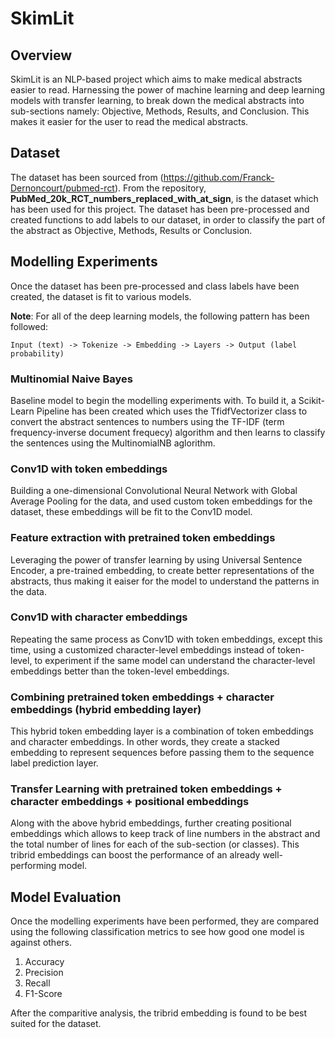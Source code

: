 # SkimLit

## Overview
SkimLit is an NLP-based project which aims to make medical abstracts easier to read. Harnessing the power of machine learning and deep learning models with transfer learning, to break down the medical abstracts into sub-sections namely: Objective, Methods, Results, and Conclusion. This makes it easier for the user to read the medical abstracts.

## Dataset
The dataset has been sourced from (https://github.com/Franck-Dernoncourt/pubmed-rct). From the repository, **PubMed_20k_RCT_numbers_replaced_with_at_sign**, is the dataset which has been used for this project. The dataset has been pre-processed and created functions to add labels to our dataset, in order to classify the part of the abstract as Objective, Methods, Results or Conclusion.

## Modelling Experiments
Once the dataset has been pre-processed and class labels have been created, the dataset is fit to various models.

**Note**: For all of the deep learning models, the following pattern has been followed:

    Input (text) -> Tokenize -> Embedding -> Layers -> Output (label probability)


### Multinomial Naive Bayes
Baseline model to begin the modelling experiments with. To build it, a Scikit-Learn Pipeline has been created which uses the TfidfVectorizer class to convert the abstract sentences to numbers using the TF-IDF (term frequency-inverse document frequecy) algorithm and then learns to classify the sentences using the MultinomialNB aglorithm.


### Conv1D with token embeddings
Building a one-dimensional Convolutional Neural Network with Global Average Pooling for the data, and used custom token embeddings for the dataset, these embeddings will be fit to the Conv1D model. 

### Feature extraction with pretrained token embeddings
Leveraging the power of transfer learning by using Universal Sentence Encoder, a pre-trained embedding, to create better representations of the abstracts, thus making it eaiser for the model to understand the patterns in the data.

### Conv1D with character embeddings
Repeating the same process as Conv1D with token embeddings, except this time, using a customized character-level embeddings instead of token-level, to experiment if the same model can understand the character-level embeddings better than the token-level embeddings.

### Combining pretrained token embeddings + character embeddings (hybrid embedding layer)
This hybrid token embedding layer is a combination of token embeddings and character embeddings. In other words, they create a stacked embedding to represent sequences before passing them to the sequence label prediction layer.

### Transfer Learning with pretrained token embeddings + character embeddings + positional embeddings
Along with the above hybrid embeddings, further creating positional embeddings which allows to keep track of line numbers in the abstract and the total number of lines for each of the sub-section (or classes). This tribrid embeddings can boost the performance of an already well-performing model.

## Model Evaluation
Once the modelling experiments have been performed, they are compared using the following classification metrics to see how good one model is against others.
1. Accuracy
2. Precision
3. Recall
4. F1-Score

After the comparitive analysis, the tribrid embedding is found to be best suited for the dataset.
